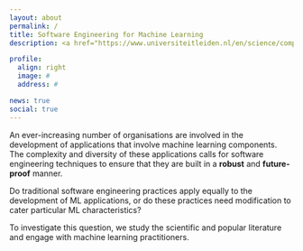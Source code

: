 ```yaml
---
layout: about
permalink: /
title: Software Engineering for Machine Learning
description: <a href="https://www.universiteitleiden.nl/en/science/computer-science">LIACS, Leiden University.</a> Niels Bohrweg 1, 2333 CA Leiden, The Netherlands # <a href="" target="_blank"></a>

profile:
  align: right
  image: #
  address: #

news: true
social: true
---
```


An ever-increasing number of organisations are involved in the development of applications that involve machine learning components. The complexity and diversity of these applications calls for software engineering techniques to ensure that they are built in a **robust** and **future-proof** manner.

Do traditional software engineering practices apply equally to the development of ML applications, or do these practices need modification to cater particular ML characteristics?

To investigate this question, we study the scientific and popular literature and engage with machine learning practitioners.
